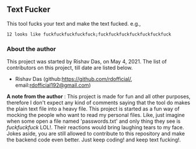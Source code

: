## Text Fucker

This tool fucks your text and make the text fucked. e.g.,
```
12 looks like fuckfuckfuckfuckfuck;fuckfuckfuckfuckfuckfuckfuck
```

### About the author

This project was started by Rishav Das, on May 4, 2021. The list of contributors on this project, till date are listed below.
* Rishav Das (github:https://github.com/rdofficial/, email:rdofficial192@gmail.com)

__A note from the author__ :
This project is made for fun and all other purposes, therefore I don't expect any kind of comments saying that the tool do makes the plain text file into a heavy file. This project is started as a fun way of mocking the people who want to read my personal files. Like, just imagine when some open a file named 'passwords.txt' and only thing they see is _fuckfuckfuck_ LOL!. Their reactions would bring laughing tears to my face. Jokes aside, you are still allowed to contribute to this repository and make the backend code even better. Just keep coding! and keep text fucking!.
